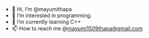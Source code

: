 - 👋 Hi, I’m @mayumithapa
- 👀 I’m interested in programming.
- 🌱 I’m currently learning C++
- 📫 How to reach me @mayumi1509thapa@gmail.com

<!---
mayumithapa/mayumithapa is a ✨ special ✨ repository because its `README.md` (this file) appears on your GitHub profile.
You can click the Preview link to take a look at your changes.
--->
